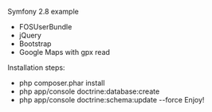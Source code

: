 Symfony 2.8 example

- FOSUserBundle
- jQuery
- Bootstrap
- Google Maps with gpx read

Installation steps:
- php composer.phar install
- php app/console doctrine:database:create
- php app/console doctrine:schema:update --force
Enjoy!